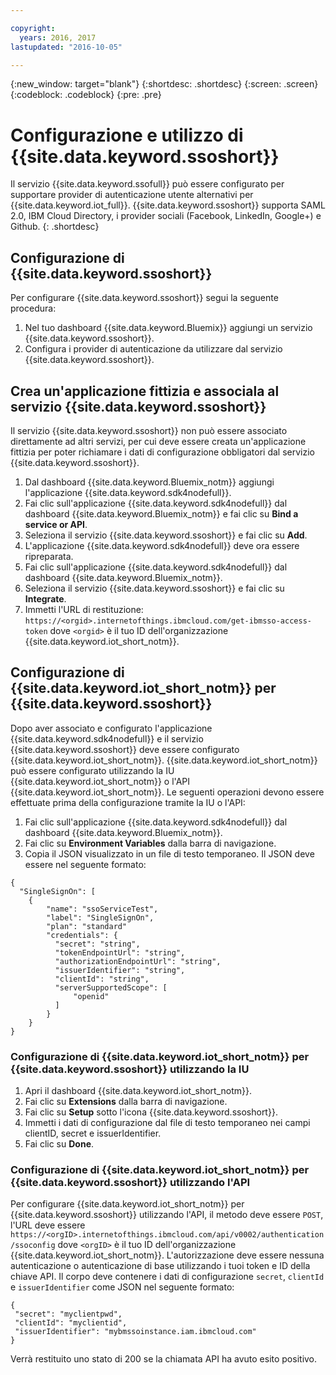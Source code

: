 ```yaml
---

copyright:
  years: 2016, 2017
lastupdated: "2016-10-05"

---
```


{:new_window: target="blank"}
{:shortdesc: .shortdesc}
{:screen: .screen}
{:codeblock: .codeblock}
{:pre: .pre}

# Configurazione e utilizzo di {{site.data.keyword.ssoshort}}

Il servizio {{site.data.keyword.ssofull}} può essere configurato per supportare provider di autenticazione utente alternativi per {{site.data.keyword.iot_full}}. {{site.data.keyword.ssoshort}} supporta SAML 2.0, IBM Cloud Directory, i provider sociali (Facebook, LinkedIn, Google+) e Github.
{: .shortdesc}

## Configurazione di {{site.data.keyword.ssoshort}}

Per configurare {{site.data.keyword.ssoshort}} segui la seguente procedura:

1. Nel tuo dashboard {{site.data.keyword.Bluemix}} aggiungi un servizio {{site.data.keyword.ssoshort}}.
2. Configura i provider di autenticazione da utilizzare dal servizio {{site.data.keyword.ssoshort}}.

## Crea un'applicazione fittizia e associala al servizio {{site.data.keyword.ssoshort}}

Il servizio {{site.data.keyword.ssoshort}} non può essere associato direttamente ad altri servizi, per cui deve essere creata un'applicazione fittizia per poter richiamare i dati di configurazione obbligatori dal servizio {{site.data.keyword.ssoshort}}.

1. Dal dashboard {{site.data.keyword.Bluemix_notm}} aggiungi l'applicazione {{site.data.keyword.sdk4nodefull}}.
2. Fai clic sull'applicazione {{site.data.keyword.sdk4nodefull}} dal dashboard {{site.data.keyword.Bluemix_notm}} e fai clic su **Bind a service or API**.
3. Seleziona il servizio {{site.data.keyword.ssoshort}} e fai clic su **Add**.
4. L'applicazione {{site.data.keyword.sdk4nodefull}} deve ora essere ripreparata.
5. Fai clic sull'applicazione {{site.data.keyword.sdk4nodefull}} dal dashboard {{site.data.keyword.Bluemix_notm}}.
6. Seleziona il servizio {{site.data.keyword.ssoshort}} e fai clic su **Integrate**.
7. Immetti l'URL di restituzione:
`https://<orgid>.internetofthings.ibmcloud.com/get-ibmsso-access-token` dove `<orgid>` è il tuo ID dell'organizzazione {{site.data.keyword.iot_short_notm}}.

## Configurazione di {{site.data.keyword.iot_short_notm}} per {{site.data.keyword.ssoshort}}

Dopo aver associato e configurato l'applicazione {{site.data.keyword.sdk4nodefull}} e il servizio {{site.data.keyword.ssoshort}} deve essere configurato {{site.data.keyword.iot_short_notm}}. {{site.data.keyword.iot_short_notm}} può essere configurato utilizzando la IU {{site.data.keyword.iot_short_notm}} o l'API {{site.data.keyword.iot_short_notm}}. Le seguenti operazioni devono essere effettuate prima della configurazione tramite la IU o l'API:

1. Fai clic sull'applicazione {{site.data.keyword.sdk4nodefull}} dal dashboard {{site.data.keyword.Bluemix_notm}}.
2. Fai clic su **Environment Variables** dalla barra di navigazione.
3. Copia il JSON visualizzato in un file di testo temporaneo. Il JSON deve essere nel seguente formato:
```
{
  "SingleSignOn": [
    {
        "name": "ssoServiceTest",
        "label": "SingleSignOn",
        "plan": "standard"
        "credentials": {
          "secret": "string",
          "tokenEndpointUrl": "string",
          "authorizationEndpointUrl": "string",
          "issuerIdentifier": "string",
          "clientId": "string",
          "serverSupportedScope": [
              "openid"
          ]
        }
    }
}
```

### Configurazione di {{site.data.keyword.iot_short_notm}} per {{site.data.keyword.ssoshort}} utilizzando la IU

1. Apri il dashboard {{site.data.keyword.iot_short_notm}}.
2. Fai clic su **Extensions** dalla barra di navigazione.
3. Fai clic su **Setup** sotto l'icona {{site.data.keyword.ssoshort}}.
4. Immetti i dati di configurazione dal file di testo temporaneo nei campi clientID, secret e issuerIdentifier.
5. Fai clic su **Done**.

### Configurazione di {{site.data.keyword.iot_short_notm}} per {{site.data.keyword.ssoshort}} utilizzando l'API

Per configurare {{site.data.keyword.iot_short_notm}} per {{site.data.keyword.ssoshort}} utilizzando l'API, il metodo deve essere `POST`, l'URL deve essere `https://<orgID>.internetofthings.ibmcloud.com/api/v0002/authentication/ssoconfig` dove `<orgID>` è il tuo ID dell'organizzazione {{site.data.keyword.iot_short_notm}}. L'autorizzazione deve essere nessuna autenticazione o autenticazione di base utilizzando i tuoi token e ID della chiave API. Il corpo deve contenere i dati di configurazione `secret`, `clientId` e `issuerIdentifier` come JSON nel seguente formato:
```
{
 "secret": "myclientpwd",
 "clientId": "myclientid",
 "issuerIdentifier": "mybmssoinstance.iam.ibmcloud.com"
}
```

Verrà restituito uno stato di 200 se la chiamata API ha avuto esito positivo.
